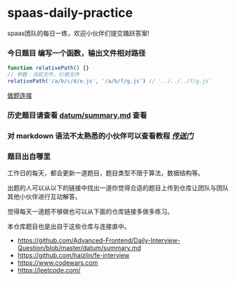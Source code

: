 # spaas-daily-practice
spaas团队的每日一练，欢迎小伙伴们提交踊跃答案!



### 今日题目 编写一个函数，输出文件相对路径

```js
function relativePath() {}
// 参数：当前文件，引用文件
relativePath('/a/b/c/d/e.js', '/a/b/f/g.js') // '../../../f/g.js'
```

[做题连接](https://github.com/spaasteam/spaas-daily-practice/issues/59)

<!-- end -->


### 历史题目请查看 [datum/summary.md](./datum/summary.md) 查看


### 对 markdown 语法不太熟悉的小伙伴可以查看教程 [*传送门*](https://github.com/younghz/Markdown)

### 题目出自哪里

工作日的每天，都会更新一道题目，题目类型不限于算法，数据结构等。

出题的人可以从以下的链接中找出一道你觉得合适的题目上传到仓库让团队与团队其他小伙伴进行互动解答。

觉得每天一道题不够做也可以从下面的仓库链接多做多练习。

本仓库题目也是出自于这些仓库与连接直中。

- https://github.com/Advanced-Frontend/Daily-Interview-Question/blob/master/datum/summary.md
- https://github.com/haizlin/fe-interview
- https://www.codewars.com
- https://leetcode.com/
